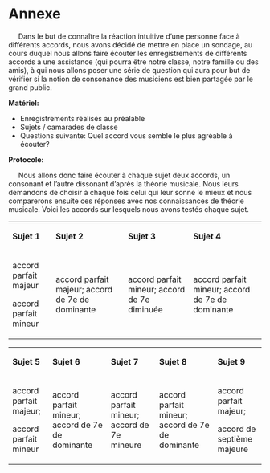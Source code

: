 # Annexe

<p>&nbsp;&nbsp;&nbsp;&nbsp;
	Dans le but de connaître la réaction intuitive d’une personne face à différents accords, nous avons décidé de mettre en place un sondage, au cours duquel nous allons faire écouter les enregistrements de différents accords à une assistance (qui pourra être notre classe, notre famille ou des amis), à qui nous allons poser une série de question qui aura pour but de vérifier si la notion de consonance des musiciens est bien partagée par le grand public.
</p>


<p>
	<strong>
		Matériel:
	</strong>
</p>

<ul>
	<li>
		Enregistrements réalisés au préalable
	</li>
	<li>
		Sujets / camarades de classe
	</li>
	<li>
		Questions suivante: Quel accord vous semble le plus agréable à écouter?
	</li>
</ul>

<p>
	<strong>
		Protocole:
	</strong>
</p>
<p>&nbsp;&nbsp;&nbsp;&nbsp;
	Nous allons donc faire écouter à chaque sujet deux accords, un consonant et l’autre dissonant d’après la théorie musicale. Nous leurs demandons de choisir à chaque fois celui qui leur sonne le mieux et nous comparerons ensuite ces réponses avec nos connaissances de théorie musicale. Voici les accords sur lesquels nous avons testés chaque sujet.
</p>

<table>
	<tbody>
		<tr>
			<td>
				<p><strong>
					Sujet 1
				</p></strong>
			</td>
			<td>
				<p><strong>
					Sujet 2
				</p></strong>
			</td>
			<td>
				<p><strong>
					Sujet 3
				</p></strong>
			</td>
			<td>
				<p><strong>
					Sujet 4
				</p></strong>
			</td>
		</tr>
		<tr>
			<td>
				<p>
					accord parfait majeur
				</p>
				<p>
					accord parfait mineur
				</p>
			</td>
			<td>
				<p>
					accord parfait majeur; accord de 7e de dominante
				</p>
			</td>
			<td>
				<p>
					accord parfait mineur; accord de 7e diminuée
				</p>
			</td>
			<td>
				<p>
					accord parfait mineur; accord de 7e de dominante
				</p>
			</td>
		</tr>
	</tbody>
</table>

<table>
	<tbody>
		<tr>
			<td>
				<p><strong>
					Sujet 5
				</p></strong>
			</td>
			<td>
				<p><strong>
					Sujet 6
				</p></strong>
			</td>
			<td>
				<p><strong>
					Sujet 7
				</p></strong>
			</td>
			<td>
				<p><strong>
					Sujet 8
				</p></strong>
			</td>
			<td>
				<p><strong>
					Sujet 9
				</p></strong>
			</td>
		</tr>
		<tr>
			<td>
				<p>
					accord parfait majeur;
				</p>
				<p>
					accord parfait mineur
				</p>
			</td>
			<td>
				<p>
					accord parfait mineur; accord de 7e de dominante
				</p>
			</td>
			<td>
				<p>
					accord parfait mineur; accord de 7e mineure
				</p>
			</td>
			<td>
				<p>
					accord parfait mineur; accord de 7e de dominante
				</p>
			</td>
			<td>
				<p>
					accord parfait majeur;
				</p>
				<p>
					accord de septième majeure
				</p>
			</td>
		</tr>
	</tbody>
</table>
